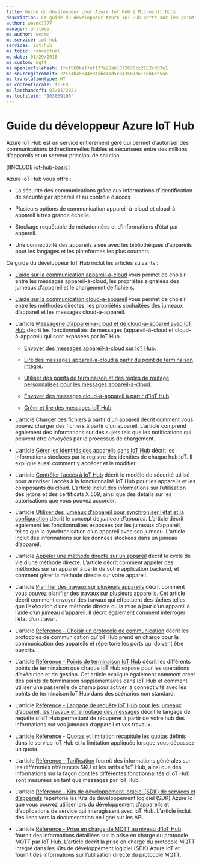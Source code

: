 ```yaml
---
title: Guide du développeur pour Azure IoT Hub | Microsoft Docs
description: Le guide du développeur Azure IoT Hub porte sur les points de terminaison, la sécurité, le registre des identités, la gestion des appareils, les méthodes directes, les jumeaux d’appareil, les chargements de fichiers, les tâches, le langage de requête IoT Hub et la messagerie.
author: wesmc7777
manager: philmea
ms.author: wesmc
ms.service: iot-hub
services: iot-hub
ms.topic: conceptual
ms.date: 01/29/2018
ms.custom: mqtt
ms.openlocfilehash: 1fcf560ba1fef137a28ab1872635cc2182cd07e1
ms.sourcegitcommit: 225e4b45844e845bc41d5c043587a61e6b6ce5ae
ms.translationtype: HT
ms.contentlocale: fr-FR
ms.lasthandoff: 03/11/2021
ms.locfileid: "103009196"
---
```

# <a name="azure-iot-hub-developer-guide"></a>Guide du développeur Azure IoT Hub

Azure IoT Hub est un service entièrement géré qui permet d’autoriser des communications bidirectionnelles fiables et sécurisées entre des millions d’appareils et un serveur principal de solution.

[!INCLUDE [iot-hub-basic](../../includes/iot-hub-basic-partial.md)]

Azure IoT Hub vous offre :

* La sécurité des communications grâce aux informations d’identification de sécurité par appareil et au contrôle d’accès

* Plusieurs options de communication appareil-à-cloud et cloud-à-appareil à très grande échelle.

* Stockage requêtable de métadonnées et d’informations d’état par appareil.

* Une connectivité des appareils aisée avec les bibliothèques d’appareils pour les langages et les plateformes les plus courants.

Ce guide du développeur IoT Hub inclut les articles suivants :

* [L’aide sur la communication appareil-à-cloud](iot-hub-devguide-d2c-guidance.md) vous permet de choisir entre les messages appareil-à-cloud, les propriétés signalées des jumeaux d’appareil et le chargement de fichiers.

* [L’aide sur la communication cloud-à-appareil](iot-hub-devguide-c2d-guidance.md) vous permet de choisir entre les méthodes directes, les propriétés souhaitées des jumeaux d’appareil et les messages cloud-à-appareil.

* L’article [Messagerie d’appareil-à-cloud et de cloud-à-appareil avec IoT Hub](iot-hub-devguide-messaging.md) décrit les fonctionnalités de messages (appareil-à-cloud et cloud-à-appareil) qui sont exposées par IoT Hub.

  * [Envoyer des messages appareil-à-cloud sur IoT Hub](iot-hub-devguide-messages-d2c.md).

  * [Lire des messages appareil-à-cloud à partir du point de terminaison intégré](iot-hub-devguide-messages-read-builtin.md).

  * [Utiliser des points de terminaison et des règles de routage personnalisés pour les messages appareil-à-cloud](iot-hub-devguide-messages-read-custom.md).

  * [Envoyer des messages cloud-à-appareil à partir d’IoT Hub](iot-hub-devguide-messages-c2d.md).

  * [Créer et lire des messages IoT Hub](iot-hub-devguide-messages-construct.md).

* L’article [Charger des fichiers à partir d’un appareil](iot-hub-devguide-file-upload.md) décrit comment vous pouvez charger des fichiers à partir d’un appareil. L’article comprend également des informations sur des sujets tels que les notifications qui peuvent être envoyées par le processus de chargement.

* L’article [Gérer les identités des appareils dans IoT Hub](iot-hub-devguide-identity-registry.md) décrit les informations stockées par le registre des identités de chaque hub IoT. Il explique aussi comment y accéder et le modifier.

* L’article [Contrôler l’accès à IoT Hub](iot-hub-devguide-security.md) décrit le modèle de sécurité utilisé pour autoriser l’accès à la fonctionnalité IoT Hub pour les appareils et les composants du cloud. L’article inclut des informations sur l’utilisation des jetons et des certificats X.509, ainsi que des détails sur les autorisations que vous pouvez accorder.

* L’article [Utiliser des jumeaux d’appareil pour synchroniser l’état et la configuration](iot-hub-devguide-device-twins.md) décrit le concept de *jumeau d’appareil*. L’article décrit également les fonctionnalités exposées par les jumeaux d’appareil, telles que la synchronisation d’un appareil avec son jumeau. L’article inclut des informations sur les données stockées dans un jumeau d’appareil.

* L’article [Appeler une méthode directe sur un appareil](iot-hub-devguide-direct-methods.md) décrit le cycle de vie d’une méthode directe. L’article décrit comment appeler des méthodes sur un appareil à partir de votre application backend, et comment gérer la méthode directe sur votre appareil.

* L’article [Planifier des travaux sur plusieurs appareils](iot-hub-devguide-jobs.md) décrit comment vous pouvez planifier des travaux sur plusieurs appareils. Cet article décrit comment envoyer des travaux qui effectuent des tâches telles que l’exécution d’une méthode directe ou la mise à jour d’un appareil à l’aide d’un jumeau d’appareil. Il décrit également comment interroger l’état d’un travail.

* L’article [Référence - Choisir un protocole de communication](iot-hub-devguide-protocols.md) décrit les protocoles de communication qu’IoT Hub prend en charge pour la communication des appareils et répertorie les ports qui doivent être ouverts.

* L’article [Référence - Points de terminaison IoT Hub](iot-hub-devguide-endpoints.md) décrit les différents points de terminaison que chaque IoT Hub expose pour les opérations d’exécution et de gestion. Cet article explique également comment créer des points de terminaison supplémentaires dans IoT Hub et comment utiliser une passerelle de champ pour activer la connectivité avec les points de terminaison IoT Hub dans des scénarios non standard.

* L’article [Référence - Langage de requête IoT Hub pour les jumeaux d’appareil, les travaux et le routage des messages](iot-hub-devguide-query-language.md) décrit le langage de requête d’IoT Hub permettant de récupérer à partir de votre hub des informations sur vos jumeaux d’appareil et vos travaux.

* L’article [Référence - Quotas et limitation](iot-hub-devguide-quotas-throttling.md) récapitule les quotas définis dans le service IoT Hub et la limitation appliquée lorsque vous dépassez un quota.

* L’article [Référence - Tarification](iot-hub-devguide-pricing.md) fournit des informations générales sur les différentes références SKU et les tarifs d’IoT Hub, ainsi que des informations sur la façon dont les différentes fonctionnalités d’IoT Hub sont mesurées en tant que messages par IoT Hub.

* L’article [Référence - Kits de développement logiciel (SDK) de services et d’appareils](iot-hub-devguide-sdks.md) répertorie les Kits de développement logiciel (SDK) Azure IoT que vous pouvez utiliser lors du développement d’appareils et d’applications de service qui interagissent avec IoT Hub. L’article inclut des liens vers la documentation en ligne sur les API.

* L’article [Référence - Prise en charge de MQTT au niveau d’IoT Hub](iot-hub-mqtt-support.md) fournit des informations détaillées sur la prise en charge du protocole MQTT par IoT Hub. L’article décrit la prise en charge du protocole MQTT intégré dans les Kits de développement logiciel (SDK) Azure IoT et fournit des informations sur l’utilisation directe du protocole MQTT.
